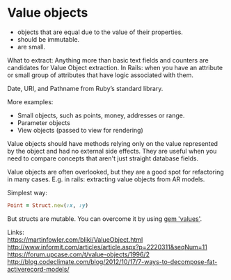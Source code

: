 # Value objects

- objects that are equal due to the value of their properties. 
- should be immutable.
- are small.

What to extract:
Anything more than basic text fields and counters are candidates for Value Object extraction.
In Rails: when you have an attribute or small group of attributes that have logic associated with them.

Date, URI, and Pathname from Ruby’s standard library.

More examples: 
- Small objects, such as points, money, addresses or range.
- Parameter objects
- View objects (passed to view for rendering)

Value objects should have methods relying only on the value represented by the object and had no external side effects. They are useful when you need to compare concepts that aren't just straight database fields.

Value objects are often overlooked, but they are a good spot for refactoring in many cases.
E.g. in rails: extracting value objects from AR models.

Simplest way:
```ruby
Point = Struct.new(:x, :y)
```
But structs are mutable. You can overcome it by using [gem 'values'](https://github.com/tcrayford/values).

Links:  
https://martinfowler.com/bliki/ValueObject.html  
http://www.informit.com/articles/article.aspx?p=2220311&seqNum=11  
https://forum.upcase.com/t/value-objects/1996/2  
http://blog.codeclimate.com/blog/2012/10/17/7-ways-to-decompose-fat-activerecord-models/  

